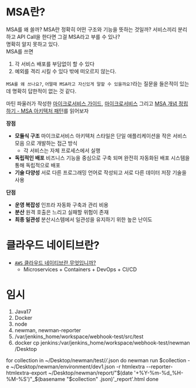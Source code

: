 
# MSA란?

MSA를 왜 쓸까? MSA란 정확히 어떤 구조와 기능을 뜻하는 것일까? 서비스끼리 분리하고 API Call을 한다면 그걸 MSA라고 부를 수 있나?  
명확히 알지 못하고 있다.  
MSA를 쓰면
1. 각 서비스 배포를 부담없이 할 수 있다
2. 예외를 격리 시킬 수 있다
밖에 떠오르지 않는다.  
  
`MSA를 왜 쓰나요?`, `어떨때 MSA라고 자신있게 말할 수 있을까요?`라는 질문을 들은적이 있는데 명확히 답한적이 없는 것 같다.  
  
마틴 파울러가 작성한 [마이크로서비스 가이드](https://martinfowler.com/microservices/), [마이크로서비스](https://martinfowler.com/articles/microservices.html) 그리고 [MSA 개념 정립하기 - MSA 아키텍처 패턴](https://www.icatpark.com/entry/MSA-%EA%B0%9C%EB%85%90-%EC%A0%95%EB%A6%BD%ED%95%98%EA%B8%B0-MSA-%EC%95%84%ED%82%A4%ED%85%8D%EC%B2%98-%ED%8C%A8%ED%84%B4-Client-%EC%9A%B4%EC%98%81%EC%9E%90-%EA%B0%9C%EB%B0%9C%EC%9E%90-%EC%B8%A1%EB%A9%B4%EC%9D%98-%ED%9D%90%EB%A6%84)를 읽어보자
  
**장점**  
- **모듈식 구조** 마이크로서비스 아키텍처 스타일은 단일 애플리케이션을 작은 서비스 모음 으로 개발하는 접근 방식  
  - 각 서비스는 자체 프로세스에서 실행  
- **독립적인 배포** 비즈니스 기능을 중심으로 구축 되며 완전히 자동화된 배포 시스템을 통해 독립적으로 배포  
- **기술 다양성** 서로 다른 프로그래밍 언어로 작성되고 서로 다른 데이터 저장 기술을 사용  
  
**단점**
- **운영 복잡성** 인프라 자동화 구축과 관리 비용
- **분산** 원격 호출은 느리고 실패할 위험이 존재
- **최종 일관성** 분산시스템에서 일관성을 유지하기 위한 높은 난이도

# 클라우드 네이티브란?  

- [`AWS` 클라우드 네이티브란 무엇입니까?](https://aws.amazon.com/ko/what-is/cloud-native/)
  - Microservices + Containers + DevOps + CI/CD

# 임시

1. Java17
2. Docker
3. node
4. newman, newman-reporter
5. /var/jenkins_home/workspace/webhook-test/src/test
6. docker cp jenkins:/var/jenkins_home/workspace/webhook-test/newman /Desktop 


for collection in ~/Desktop/newman/test/*/*.json
do
  newman run $collection -e ~/Desktop/newman/environment/dev1.json 
                         -r htmlextra 
                         --reporter-htmlextra-export ~/Desktop/newman/report/"$(date '+%Y-%m-%d_%H-%M-%S')"_$(basename "$collection" .json)'_report'.html
done